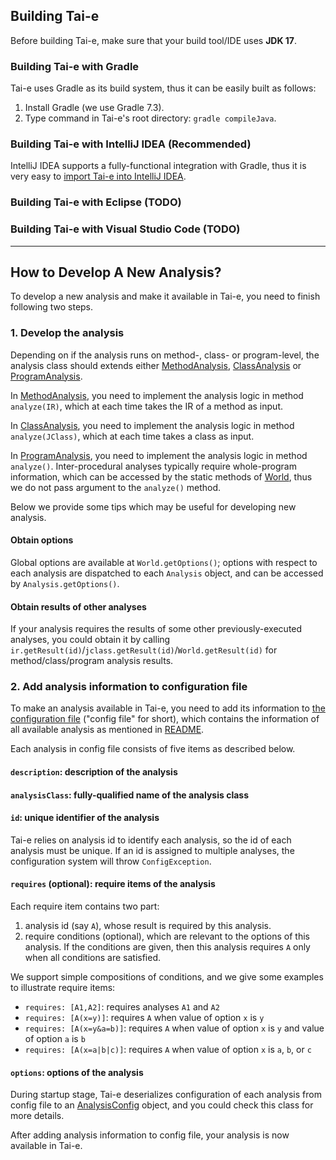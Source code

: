 ## Building Tai-e

Before building Tai-e, make sure that your build tool/IDE uses **JDK 17**.

### Building Tai-e with Gradle
Tai-e uses Gradle as its build system, thus it can be easily built as follows:
1. Install Gradle (we use Gradle 7.3).
2. Type command in Tai-e's root directory: `gradle compileJava`.

### Building Tai-e with IntelliJ IDEA (Recommended)
IntelliJ IDEA supports a fully-functional integration with Gradle, thus it is very easy to [import Tai-e into IntelliJ IDEA](https://www.jetbrains.com/help/idea/gradle.html#gradle_import_project_start).

### Building Tai-e with Eclipse (TODO)

### Building Tai-e with Visual Studio Code (TODO)

---
## How to Develop A New Analysis?
To develop a new analysis and make it available in Tai-e, you need to finish following two steps.

### 1. Develop the analysis
Depending on if the analysis runs on method-, class- or program-level, the analysis class should extends either [MethodAnalysis](../src/main/java/pascal/taie/analysis/MethodAnalysis.java), [ClassAnalysis](../src/main/java/pascal/taie/analysis/ClassAnalysis.java) or [ProgramAnalysis](../src/main/java/pascal/taie/analysis/ProgramAnalysis.java).

In [MethodAnalysis](../src/main/java/pascal/taie/analysis/MethodAnalysis.java), you need to implement the analysis logic in method `analyze(IR)`, which at each time takes the IR of a method as input.

In [ClassAnalysis](../src/main/java/pascal/taie/analysis/ClassAnalysis.java), you need to implement the analysis logic in method `analyze(JClass)`, which at each time takes a class as input.

In [ProgramAnalysis](../src/main/java/pascal/taie/analysis/ProgramAnalysis.java), you need to implement the analysis logic in method `analyze()`. Inter-procedural analyses typically require whole-program information, which can be accessed by the static methods of [World](../src/main/java/pascal/taie/World.java), thus we do not pass argument to the `analyze()` method.

Below we provide some tips which may be useful for developing new analysis.

#### Obtain options
Global options are available at `World.getOptions()`; options with respect to each analysis are dispatched to each `Analysis` object, and can be accessed by `Analysis.getOptions()`.

#### Obtain results of other analyses
If your analysis requires the results of some other previously-executed analyses, you could obtain it by calling `ir.getResult(id)`/`jclass.getResult(id)`/`World.getResult(id)` for method/class/program analysis results.


### 2. Add analysis information to configuration file
To make an analysis available in Tai-e, you need to add its information to [the configuration file](../src/main/resources/tai-e-analyses.yml) ("config file" for short), which contains the information of all available analysis as mentioned in [README](../README.md).

Each analysis in config file consists of five items as described below.

#### `description`: description of the analysis

#### `analysisClass`: fully-qualified name of the analysis class

#### `id`: unique identifier of the analysis

Tai-e relies on analysis id to identify each analysis, so the id of each analysis must be unique. If an id is assigned to multiple analyses, the configuration system will throw `ConfigException`.

#### `requires` (optional): require items of the analysis

Each require item contains two part:

1. analysis id (say `A`), whose result is required by this analysis.
2. require conditions (optional), which are relevant to the options of this analysis. If the conditions are given, then this analysis requires `A` only when all conditions are satisfied.

We support simple compositions of conditions, and we give some examples to illustrate require items:

* `requires: [A1,A2]`: requires analyses `A1` and `A2`
* `requires: [A(x=y)]`: requires `A` when value of option `x` is `y`
* `requires: [A(x=y&a=b)]`: requires `A` when value of option `x` is `y` and value of option `a` is `b`
* `requires: [A(x=a|b|c)]`: requires `A` when value of option `x` is `a`, `b`, or `c`

#### `options`: options of the analysis

During startup stage, Tai-e deserializes configuration of each analysis from config file to an [AnalysisConfig](../src/main/java/pascal/taie/config/AnalysisConfig.java) object, and you could check this class for more details.

After adding analysis information to config file, your analysis is now available in Tai-e.
